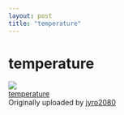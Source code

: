 ```yaml
---
layout: post
title: "temperature"
---
```

temperature
===
[![](http://farm4.static.flickr.com/3217/2601478483_ee76b684ae_m.jpg)][0]  
[temperature][1]  
Originally uploaded by [jyro2080][2]  


[0]: http://www.flickr.com/photos/jyro/2601478483/ "photo sharing"
[1]: http://www.flickr.com/photos/jyro/2601478483/
[2]: http://www.flickr.com/people/jyro/
